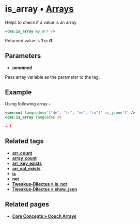 # is_array • [Arrays](#related-pages)

Helps to check if a value is an array.

```xml
<cms:is_array my_arr />
```

Returned value is ***1*** or ***0***.

## Parameters

* ***unnamed***

Pass array variable as the parameter to the tag.

## Example

Using following array –

```xml
<cms:set langcodes='["de", "fr", "es", "ru"]' is_json='1' />
<cms:is_array langcodes />

→ 1
```

## Related tags

* [**arr_count**](https://github.com/trendoman/Midware/tree/main/tags-reference/Arrays/arr_count.md)
* [**array_count**](https://github.com/trendoman/Midware/tree/main/tags-reference/Arrays/array_count.md)
* [**arr_key_exists**](https://github.com/trendoman/Midware/tree/main/tags-reference/Arrays/arr_key_exists.md)
* [**arr_val_exists**](https://github.com/trendoman/Midware/tree/main/tags-reference/Arrays/arr_val_exists.md)
* [**is**](https://github.com/trendoman/Midware/tree/main/tags-reference/is.md)
* [**not**](https://github.com/trendoman/Midware/tree/main/tags-reference/not.md)
* [**Tweakus-Dilectus &raquo; is_not**](https://github.com/trendoman/Tweakus-Dilectus/tree/main/anton.cms%40ya.ru__tags-new/is_not/)
* [**Tweakus-Dilectus &raquo; show_json**](https://github.com/trendoman/Tweakus-Dilectus/tree/main/anton.cms%40ya.ru__tags-new/show_json/)

## Related pages

* [**Core Concepts &raquo; Couch Arrays**](https://github.com/trendoman/Midware/tree/main/concepts/Arrays)
